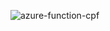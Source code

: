 ![azure-function-cpf](https://github.com/user-attachments/assets/af6f01aa-fb37-4d67-8593-18baa2e0cf50)
